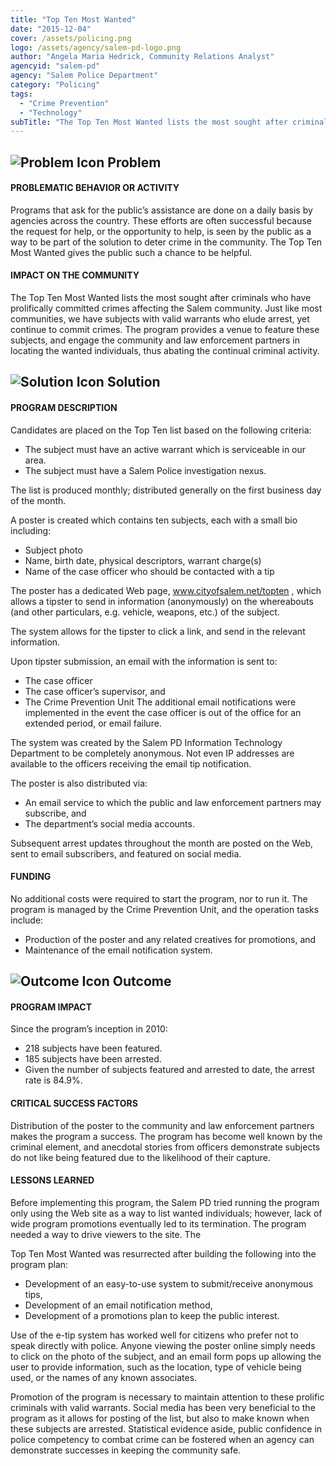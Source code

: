 ```yaml
---
title: "Top Ten Most Wanted"
date: "2015-12-04"
cover: /assets/policing.png
logo: /assets/agency/salem-pd-logo.png
author: "Angela Maria Hedrick, Community Relations Analyst"
agencyid: "salem-pd"
agency: "Salem Police Department"
category: "Policing"
tags:
  - "Crime Prevention"
  - "Technology"
subTitle: "The Top Ten Most Wanted lists the most sought after criminals who have prolifically committed crimes affecting the Salem community."
---
```


## ![Problem Icon](https://github.com/google/material-design-icons/raw/master/alert/1x_web/ic_error_outline_black_48dp.png "Problem") Problem

#### PROBLEMATIC BEHAVIOR OR ACTIVITY

Programs that ask for the public’s assistance are done on a daily basis by agencies across the country. These efforts are often successful because the request for help, or the opportunity to help, is seen by the public as a way to be part of the solution to deter crime in the community. The Top Ten Most Wanted gives the public such a chance to be helpful.

#### IMPACT ON THE COMMUNITY

The Top Ten Most Wanted lists the most sought after criminals who have prolifically committed crimes affecting the Salem community. Just like most communities, we have subjects with valid warrants who elude arrest, yet continue to commit crimes. The program provides a venue to feature these subjects, and engage the community and law enforcement partners in locating the wanted individuals, thus abating the continual criminal activity.

## ![Solution Icon](https://github.com/google/material-design-icons/raw/master/action/1x_web/ic_lightbulb_outline_black_48dp.png "Solution") Solution

#### PROGRAM DESCRIPTION

Candidates are placed on the Top Ten list based on the following criteria:
  * The subject must have an active warrant which is serviceable in our area.
  * The subject must have a Salem Police investigation nexus.

The list is produced monthly; distributed generally on the first business day of the month.

A poster is created which contains ten subjects, each with a small bio including:
  * Subject photo
  * Name, birth date, physical descriptors, warrant charge(s)
  * Name of the case officer who should be contacted with a tip

The poster has a dedicated Web page, www.cityofsalem.net/topten , which allows a tipster to send in information (anonymously) on the whereabouts (and other particulars, e.g. vehicle, weapons, etc.) of the subject.

The system allows for the tipster to click a link, and send in the relevant information.

Upon tipster submission, an email with the information is sent to:
  * The case officer
  * The case officer’s supervisor, and
  * The Crime Prevention Unit
The additional email notifications were implemented in the event the case officer is out of the office for an extended period, or email failure.

The system was created by the Salem PD Information Technology Department to be completely anonymous. Not even IP addresses are available to the officers receiving the email tip notification.

The poster is also distributed via:
  * An email service to which the public and law enforcement partners may subscribe, and
  * The department’s social media accounts.

Subsequent arrest updates throughout the month are posted on the Web, sent to email subscribers, and featured on social media.

#### FUNDING

No additional costs were required to start the program, nor to run it. The program is managed by the Crime Prevention Unit, and the operation tasks include:

* Production of the poster and any related creatives for promotions, and
* Maintenance of the email notification system.


## ![Outcome Icon](https://github.com/google/material-design-icons/raw/master/action/1x_web/ic_view_list_black_48dp.png "Outcome") Outcome

#### PROGRAM IMPACT

Since the program’s inception in 2010:

* 218 subjects have been featured.
* 185 subjects have been arrested.
* Given the number of subjects featured and arrested to date, the arrest rate is 84.9%.

#### CRITICAL SUCCESS FACTORS

Distribution of the poster to the community and law enforcement partners makes the program a success. The program has become well known by the criminal element, and anecdotal stories from officers demonstrate subjects do not like being featured due to the likelihood of their capture.

#### LESSONS LEARNED

Before implementing this program, the Salem PD tried running the program only using the Web site as a way to list wanted individuals; however, lack of wide program promotions eventually led to its termination. The program needed a way to drive viewers to the site. The

Top Ten Most Wanted was resurrected after building the following into the program plan:

* Development of an easy-to-use system to submit/receive anonymous tips,
* Development of an email notification method,
* Development of a promotions plan to keep the public interest.

Use of the e-tip system has worked well for citizens who prefer not to speak directly with police. Anyone viewing the poster online simply needs to click on the photo of the subject, and an email form pops up allowing the user to provide information, such as the location, type of vehicle being used, or the names of any known associates.

Promotion of the program is necessary to maintain attention to these prolific criminals with valid warrants. Social media has been very beneficial to the program as it allows for posting of the list, but also to make known when these subjects are arrested. Statistical evidence aside, public confidence in police competency to combat crime can be fostered when an agency can demonstrate successes in keeping the community safe.
